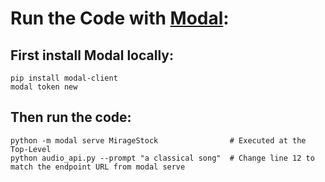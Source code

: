 # Run the Code with [Modal](https://modal.com):
## First install Modal locally:
```
pip install modal-client
modal token new
```
## Then run the code:
```
python -m modal serve MirageStock                # Executed at the Top-Level 
python audio_api.py --prompt "a classical song"  # Change line 12 to match the endpoint URL from modal serve
```


